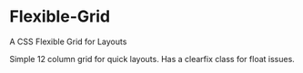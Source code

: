 Flexible-Grid
=============

A CSS Flexible Grid for Layouts

Simple 12 column grid for quick layouts. Has a clearfix class for float issues.
